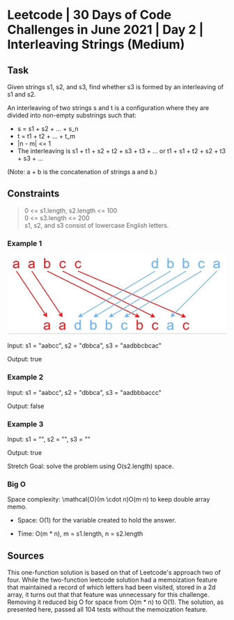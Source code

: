 # Leetcode | 30 Days of Code Challenges in June 2021 | Day 2 | Interleaving Strings (Medium)

## Task

Given strings s1, s2, and s3, find whether s3 is formed by an interleaving of s1 and s2.

An interleaving of two strings s and t is a configuration where they are divided into non-empty substrings such that:

* s = s1 + s2 + ... + s_n
* t = t1 + t2 + ... + t_m  
* |n - m| <= 1  
* The interleaving is s1 + t1 + s2 + t2 + s3 + t3 + ... or t1 + s1 + t2 + s2 + t3 + s3 + ...

(Note: a + b is the concatenation of strings a and b.)

## Constraints

> 0 <= s1.length, s2.length <= 100  
0 <= s3.length <= 200  
s1, s2, and s3 consist of lowercase English letters.  

### Example 1

![image](../../assets/interleaving-strings-example.png)

Input: s1 = "aabcc", s2 = "dbbca", s3 = "aadbbcbcac"

Output: true

### Example 2

Input: s1 = "aabcc", s2 = "dbbca", s3 = "aadbbbaccc"

Output: false

### Example 3

Input: s1 = "", s2 = "", s3 = ""

Output: true

Stretch Goal: solve the problem using O(s2.length) space.

### Big O

Space complexity: \mathcal{O}(m \cdot n)O(m⋅n) to keep double array memo.

* Space: O(1) for the variable created to hold the answer.

* Time: O(m * n), m = s1.length, n = s2.length

<!-- ### ![whiteboard]() -->

## Sources

This one-function solution is based on that of Leetcode's approach two of four. While the two-function leetcode solution had a memoization feature that maintained a record of which letters had been visited, stored in a 2d array, it turns out that that feature was unnecessary for this challenge. Removing it reduced big O for space from O(m * n) to O(1). The solution, as presented here, passed all 104 tests without the memoization feature.
